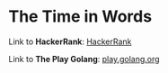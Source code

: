 # The Time in Words

Link to **HackerRank**: [HackerRank](https://www.hackerrank.com/challenges/the-time-in-words/problem)

Link to **The Play Golang**: [play.golang.org](https://play.golang.org/p/3PDQ8aqFr_t)